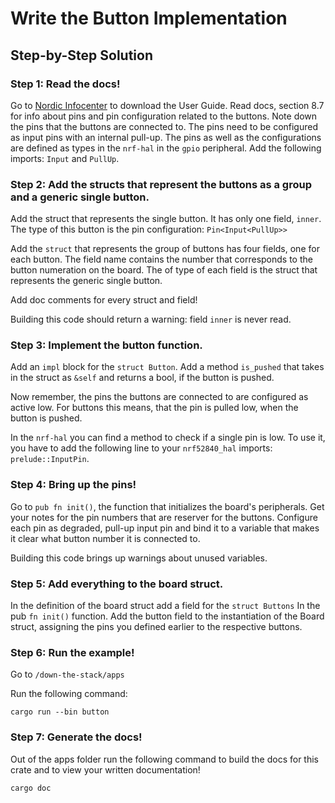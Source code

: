# Write the Button Implementation
## Step-by-Step Solution

### Step 1: Read the docs! 
   
Go to [Nordic Infocenter](https://infocenter.nordicsemi.com/topic/ug_nrf52840_dk/UG/dk/intro.html) to download the User Guide. Read docs, section 8.7 for info about pins and pin configuration related to the buttons. Note down the pins that the buttons are connected to. 
The pins need to be configured as input pins with an internal pull-up. The pins as well as the configurations are defined as types in the `nrf-hal` in the `gpio` peripheral. Add the following imports: `Input` and `PullUp`.

### Step 2: Add the structs that represent the buttons as a group and a generic single button. 
   
Add the struct that represents the single button. It has only one field, `inner`. The type of this button is the pin configuration: `Pin<Input<PullUp>>`

Add the `struct` that represents the group of buttons has four fields, one for each button. The field name contains the number that corresponds to the button numeration on the board. The of type of each field is the struct that represents the generic single button. 

Add doc comments for every struct and field!

Building this code should return a warning: field `inner` is never read.

<!-- Solution Code Snippet -->

### Step 3: Implement the button function. 

Add an `impl` block for the `struct Button`. Add a method `is_pushed` that takes in the struct as `&self` and returns a bool, if the button is pushed. 

Now remember, the pins the buttons are connected to are configured as active low. For buttons this means, that the pin is pulled low, when the button is pushed. 

In the `nrf-hal` you can find a method to check if a single pin is low. To use it, you have to add the following line to your `nrf52840_hal` imports: `prelude::InputPin`.


<!-- Solution Code Snippet -->

### Step 4: Bring up the pins!

Go to `pub fn init()`, the function that initializes the board's peripherals. Get your notes for the pin numbers that are reserver for the buttons. Configure each pin as degraded, pull-up input pin and bind it to a variable that makes it clear what button number it is connected to. 

Building this code brings up warnings about unused variables. 
<!-- Solution Code Snippet -->

### Step 5: Add everything to the board struct. 

In the definition of the board struct add a field for the `struct Buttons`
In the pub `fn init()` function. Add the button field to the instantiation of the Board struct, assigning the pins you defined earlier to the respective buttons. 

<!-- Solution Code Snippet -->

### Step 6: Run the example!

Go to `/down-the-stack/apps`

Run the following command:

```shell
cargo run --bin button
```

### Step 7: Generate the docs!

Out of the apps folder run the following command to build the docs for this crate and to view your written documentation!

```shell
cargo doc
```